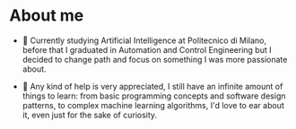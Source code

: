 # About me 


- 🔭 Currently studying Artificial Intelligence at Politecnico di Milano, before that I graduated in Automation and Control Engineering but I decided to change path 
     and focus on something I was more passionate about.
  
- 🤔 Any kind of help is very appreciated, I still have an infinite amount of things to learn: from basic programming concepts and software design patterns, to complex machine learning algorithms,
    I'd love to ear about it, even just for the sake of curiosity.

  

